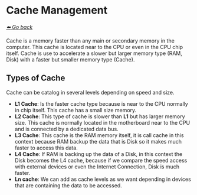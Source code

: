 # Cache Management

*[:arrow_left: Go back](../GENERAL.md)*

Cache is a memory faster than any main or secondary memory in the computer. This cache is located near to the CPU or even in the CPU chip itself. 
Cache is use to accelerate a slower but larger memory type (RAM, Disk) with a faster but smaller memory type (Cache).

## Types of Cache

Cache can be catalog in several levels depending on speed and size.

- **L1 Cache**: Is the faster cache type because is near to the CPU normally in chip itself. This cache has a small size memory.
- **L2 Cache**: This type of cache is slower than **L1** but has larger memory size. This cache is normally located in the motherboard near to the CPU and is connected by a dedicated data bus.
- **L3 Cache**: This cache is the RAM memory itself, it is call cache in this context because RAM backup the data that is Disk so it makes much faster to access this data.
- **L4 Cache**: If RAM is backing up the data of a Disk, in this context the Disk becomes the L4 cache, because if we compare the speed access with external devices or even the Internet Connection, Disk is much faster.
- **Ln cache**: We can add as cache levels as we want depending in devices that are containing the data to be accessed.
